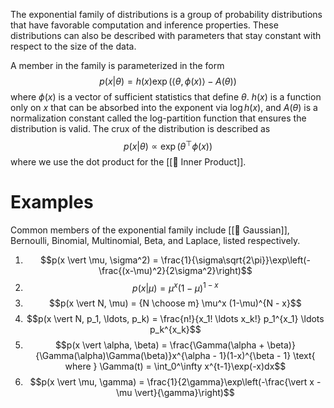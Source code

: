 The exponential family of distributions is a group of probability distributions that have favorable computation and inference properties. These distributions can also be described with parameters that stay constant with respect to the size of the data. 

A member in the family is parameterized in the form $$p(x \vert \theta) = h(x) \exp(\langle \theta, \phi(x) \rangle - A(\theta))$$ where $\phi(x)$ is a vector of sufficient statistics that define $\theta$. $h(x)$ is a function only on $x$ that can be absorbed into the exponent via $\log h(x)$, and $A(\theta)$ is a normalization constant called the log-partition function that ensures the distribution is valid. The crux of the distribution is described as $$p(x \vert \theta) \propto \exp(\theta^\top \phi(x))$$ where we use the dot product for the [[🎳 Inner Product]].

# Examples
Common members of the exponential family include [[👑 Gaussian]], Bernoulli, Binomial, Multinomial, Beta, and Laplace, listed respectively.
1. $$p(x \vert \mu, \sigma^2) = \frac{1}{\sigma\sqrt{2\pi}}\exp\left(-\frac{(x-\mu)^2}{2\sigma^2}\right)$$
2. $$p(x \vert \mu) = \mu^x(1- \mu)^{1-x}$$
3. $$p(x \vert N, \mu) = {N \choose m} \mu^x (1-\mu)^{N - x}$$
4. $$p(x \vert N, p_1, \ldots, p_k) = \frac{n!}{x_1! \ldots x_k!} p_1^{x_1} \ldots p_k^{x_k}$$
5. $$p(x \vert \alpha, \beta) = \frac{\Gamma(\alpha + \beta)}{\Gamma(\alpha)\Gamma(\beta)}x^{\alpha - 1}(1-x)^{\beta - 1} \text{ where } \Gamma(t) = \int_0^\infty x^{t-1}\exp(-x)dx$$
6. $$p(x \vert \mu, \gamma) = \frac{1}{2\gamma}\exp\left(-\frac{\vert x - \mu \vert}{\gamma}\right)$$
